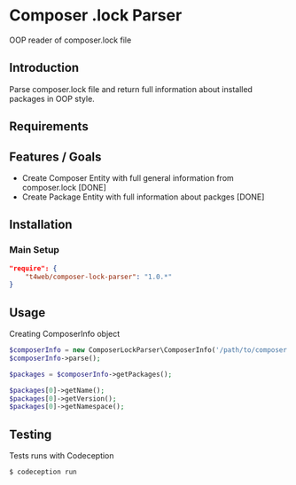 Composer .lock Parser
==================

OOP reader of composer.lock file

Introduction
------------
Parse composer.lock file and return full information about installed packages in OOP style.

Requirements
------------

Features / Goals
----------------
* Create Composer Entity with full general information from composer.lock [DONE]
* Create Package Entity with full information about packges [DONE]

Installation
------------
### Main Setup

```json
"require": {
    "t4web/composer-lock-parser": "1.0.*"
}
```

Usage
------------
Creating ComposerInfo object
```php
$composerInfo = new ComposerLockParser\ComposerInfo('/path/to/composer.lock');
$composerInfo->parse();

$packages = $composerInfo->getPackages();

$packages[0]->getName();
$packages[0]->getVersion();
$packages[0]->getNamespace();
```

Testing
------------
Tests runs with Codeception
```bash
$ codeception run
```
